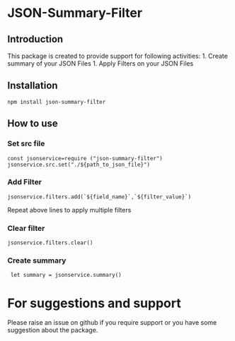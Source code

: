 # JSON-Summary-Filter
## Introduction
This package is created to provide support for following activities:
    1. Create summary of your JSON Files
    1. Apply Filters on your JSON Files

## Installation

``` npm install json-summary-filter ```

## How to use
### Set src file

```const jsonservice=require ("json-summary-filter")```
```jsonservice.src.set("./${path_to_json_file}")```

### Add Filter 
```jsonservice.filters.add(`${field_name}`,`${filter_value}`)```

Repeat above lines to apply multiple filters

### Clear filter
```jsonservice.filters.clear()```

### Create summary
``` let summary = jsonservice.summary()```

# For suggestions and support 

Please raise an issue on github if you require support or you have some suggestion about the package.